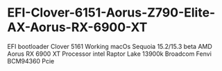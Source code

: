 # EFI-Clover-6151-Aorus-Z790-Elite-AX-Aorus-RX-6900-XT
EFI bootloader Clover 5161 Working macOs Sequoia 15.2/15.3 beta AMD Aorus RX 6900 XT
Processor intel Raptor Lake 13900k 
Broadcom Fenvi BCM94360 Pcie
